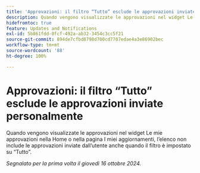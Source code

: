 ```yaml
---
title: 'Approvazioni: il filtro “Tutto” esclude le approvazioni inviate personalmente'
description: Quando vengono visualizzate le approvazioni nel widget Le mie approvazioni nella Home o nella pagina I miei aggiornamenti, l’elenco non include le approvazioni inviate dall’utente anche quando il filtro è impostato su “Tutto”.
hidefromtoc: true
feature: Updates and Notifications
exl-id: 5b861fdd-0fcf-492a-ab32-3454c3cc5f21
source-git-commit: 894de7cfbd8798d700cd7707edae4a3e86902bec
workflow-type: tm+mt
source-wordcount: '88'
ht-degree: 100%

---
```


# Approvazioni: il filtro “Tutto” esclude le approvazioni inviate personalmente

<!--
>>[!NOTE]
>
>This issue was fixed on June 20, 2024.
-->

Quando vengono visualizzate le approvazioni nel widget Le mie approvazioni nella Home o nella pagina I miei aggiornamenti, l’elenco non include le approvazioni inviate dall’utente anche quando il filtro è impostato su “Tutto”.

_Segnalato per la prima volta il giovedì 16 ottobre 2024._

